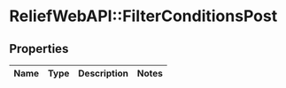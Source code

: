 # ReliefWebAPI::FilterConditionsPost

## Properties
Name | Type | Description | Notes
------------ | ------------- | ------------- | -------------


